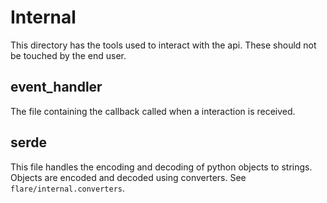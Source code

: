 # Internal

This directory has the tools used to interact with the api. These should not be touched
by the end user.

## event_handler

The file containing the callback called when a interaction is received.

## serde

This file handles the encoding and decoding of python objects to strings.
Objects are encoded and decoded using converters. See `flare/internal.converters`.
